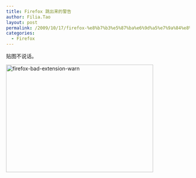 ```yaml
---
title: Firefox 跳出来的警告
author: Filia.Tao
layout: post
permalink: /2009/10/17/firefox-%e8%b7%b3%e5%87%ba%e6%9d%a5%e7%9a%84%e8%ad%a6%e5%91%8a/
categories:
  - Firefox
---
```

贴图不说话。

<img class="alignnone size-full wp-image-365" title="firefox-bad-extension-warn" src="http://blog.filia.cn/wp-content/uploads/2009/10/firefox-bad-extension-warn.png" alt="firefox-bad-extension-warn" width="403" height="294" />